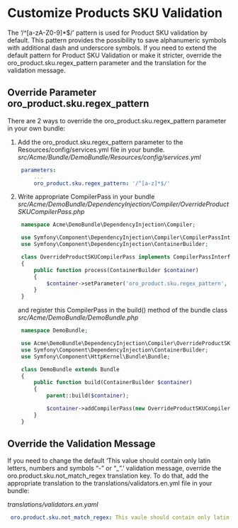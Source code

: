 <a id="bundle-docs-commerce-product-bundle-customize-sku"></a>

# Customize Products SKU Validation

The ‘/^[a-zA-Z0-9]\*$/’ pattern is used for Product SKU validation by default.
This pattern provides the possibility to save alphanumeric symbols with additional dash and underscore symbols.
If you need to extend the default pattern for Product SKU Validation or make it stricter,
override the oro_product.sku.regex_pattern parameter and the translation for the validation message.

## Override Parameter oro_product.sku.regex_pattern

There are 2 ways to override the oro_product.sku.regex_pattern parameter in your own bundle:

1. Add the oro_product.sku.regex_pattern parameter to the Resources/config/services.yml file in your bundle.
   *src/Acme/Bundle/DemoBundle/Resources/config/services.yml*
   ```yaml
    parameters:
        ...
        oro_product.sku.regex_pattern: '/^[a-z]*$/'
   ```
2. Write appropriate CompilerPass in your bundle
   *src/Acme/DemoBundle/DependencyInjection/Compiler/OverrideProductSKUCompilerPass.php*
   ```php
    namespace Acme\DemoBundle\DependencyInjection\Compiler;

    use Symfony\Component\DependencyInjection\Compiler\CompilerPassInterface;
    use Symfony\Component\DependencyInjection\ContainerBuilder;

    class OverrideProductSKUCompilerPass implements CompilerPassInterface
    {
        public function process(ContainerBuilder $container)
        {
            $container->setParameter('oro_product.sku.regex_pattern', '/^[a-z]*$/');
        }
    }
   ```

   and register this CompilerPass in the build() method of the bundle class
   *src/Acme/DemoBundle/DemoBundle.php*
   ```php
    namespace DemoBundle;

    use Acme\DemoBundle\DependencyInjection\Compiler\OverrideProductSKUCompilerPass;
    use Symfony\Component\DependencyInjection\ContainerBuilder;
    use Symfony\Component\HttpKernel\Bundle\Bundle;

    class DemoBundle extends Bundle
    {
        public function build(ContainerBuilder $container)
        {
            parent::build($container);

            $container->addCompilerPass(new OverrideProductSKUCompilerPass());
        }
    }
   ```

## Override the Validation Message

If you need to change the default ‘This value should contain only latin letters, numbers and symbols “-” or “_”.’ validation message, override the oro.product.sku.not_match_regex translation key. To do that, add the appropriate translation to the translations/validators.en.yml file in your bundle:

*translations/validators.en.yaml*
```yaml
 oro.product.sku.not_match_regex: This vaule should contain only latin letters in lower case.
```
